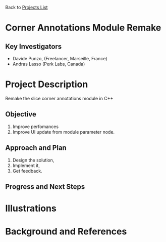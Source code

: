 Back to [Projects List](../../README.md#ProjectsList)

# Corner Annotations Module Remake

## Key Investigators

- Davide Punzo, (Freelancer, Marseille, France) 
- Andras Lasso (Perk Labs, Canada)

# Project Description

Remake the slice corner annotations module in C++

## Objective

1) Improve perfomances
2) Improve UI update from module parameter node.

## Approach and Plan

1) Design the solution, 
2) Implement it,
3) Get feedback.

## Progress and Next Steps


# Illustrations


# Background and References

